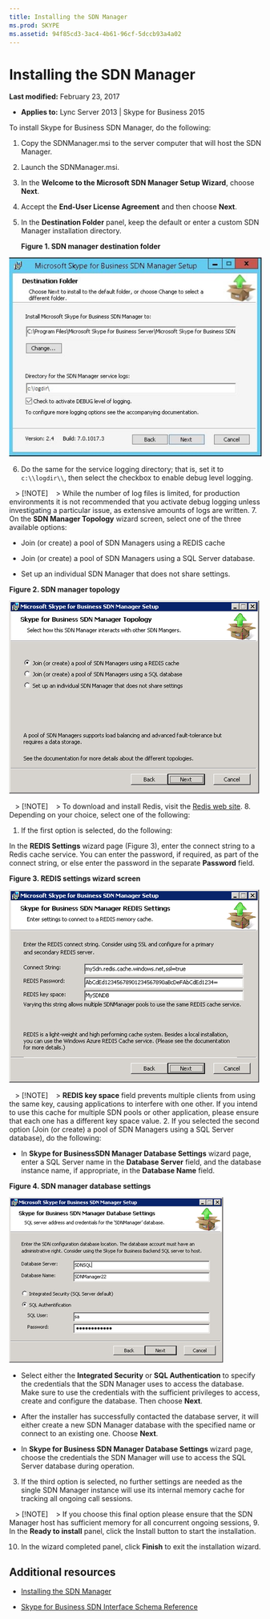 ```yaml
---
title: Installing the SDN Manager
ms.prod: SKYPE
ms.assetid: 94f85cd3-3ac4-4b61-96cf-5dccb93a4a02
---
```



# Installing the SDN Manager

 **Last modified:** February 23, 2017
  
    
    

 * **Applies to:** Lync Server 2013 | Skype for Business 2015

To install Skype for Business SDN Manager, do the following: 
  
    
    


1.  Copy the SDNManager.msi to the server computer that will host the SDN Manager.
    
  
2. Launch the SDNManager.msi. 
    
  
3. In the **Welcome to the Microsoft SDN Manager Setup Wizard**, choose **Next**.
    
  
4. Accept the **End-User License Agreement** and then choose **Next**.
    
  
5. In the **Destination Folder** panel, keep the default or enter a custom SDN Manager installation directory.
    
   **Figure 1. SDN manager destination folder**

  

  ![SDN Manager destination folder](../images/82ee023d-2e78-41ba-8f43-5646f5ebbdfa.jpg)
  

  

  
6. Do the same for the service logging directory; that is, set it to  `c:\\logdir\\`, then select the checkbox to enable debug level logging. 
    
   > [!NOTE]
   > While the number of log files is limited, for production environments it is not recommended that you activate debug logging unless investigating a particular issue, as extensive amounts of logs are written. 
7. On the **SDN Manager Topology** wizard screen, select one of the three available options:
    
  - Join (or create) a pool of SDN Managers using a REDIS cache 
    
  
  - Join (or create) a pool of SDN Managers using a SQL Server database. 
    
  
  - Set up an individual SDN Manager that does not share settings. 
    
  

   **Figure 2. SDN manager topology**

  

  ![SDN Manager toplology wizard page](../images/6498fa6d-0693-4d7d-b2da-93be83d8a40c.png)
  

    
   > [!NOTE]
   > To download and install Redis, visit the  [Redis web site](http://redis.io/). 
8. Depending on your choice, select one of the following: 
    
1. If the first option is selected, do the following: 
    
  In the **REDIS Settings** wizard page (Figure 3), enter the connect string to a Redis cache service. You can enter the password, if required, as part of the connect string, or else enter the password in the separate **Password** field.
    

   **Figure 3. REDIS settings wizard screen**

  

  ![Redis settings wizard page](../images/9e948e11-0b75-46bc-9b6a-e96717a49c28.png)
  

    
    
    
   > [!NOTE]
   > **REDIS key space** field prevents multiple clients from using the same key, causing applications to interfere with one other. If you intend to use this cache for multiple SDN pools or other application, please ensure that each one has a different key space value.
2. If you selected the second option (Join (or create) a pool of SDN Managers using a SQL Server database), do the following: 
    
  - In **Skype for BusinessSDN Manager Database Settings** wizard page, enter a SQL Server name in the **Database Server** field, and the database instance name, if appropriate, in the **Database Name** field.
    
   **Figure 4. SDN manager database settings**

  

  ![SDN Manager DB settings](../images/e9b12adb-d359-498e-b155-0568fa3c64f9.png)
  

  

  
  - Select either the **Integrated Security** or **SQL Authentication** to specify the credentials that the SDN Manager uses to access the database. Make sure to use the credentials with the sufficient privileges to access, create and configure the database. Then choose **Next**. 
    
  
  - After the installer has successfully contacted the database server, it will either create a new SDN Manager database with the specified name or connect to an existing one. Choose **Next**. 
    
  
  - In **Skype for Business SDN Manager Database Settings** wizard page, choose the credentials the SDN Manager will use to access the SQL Server database during operation.
    
  
3. If the third option is selected, no further settings are needed as the single SDN Manager instance will use its internal memory cache for tracking all ongoing call sessions. 
    
   > [!NOTE]
   > If you choose this final option please ensure that the SDN Manager host has sufficient memory for all concurrent ongoing sessions, 
9. In the **Ready to install** panel, click the Install button to start the installation.
    
  
10. In the wizard completed panel, click **Finish** to exit the installation wizard.
    
  

## Additional resources


-  [Installing the SDN Manager](installing-the-sdn-manager.md)
    
  
-  [Skype for Business SDN Interface Schema Reference](skype-for-business-sdn-interface-schema-reference.md)
    
  

